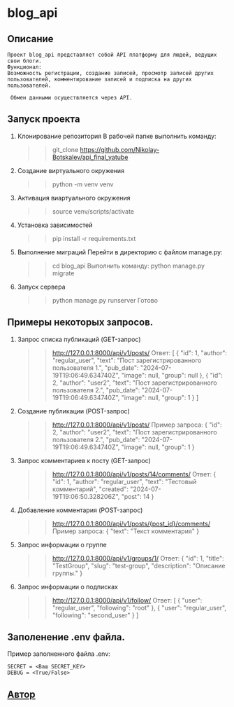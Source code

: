 # blog_api

## Описание
    Проект blog_api представляет собой API платформу для людей, ведущих свои блоги. 
    Функционал:
    Возможность регистрации, создание записей, просмотр записей других пользователей, комментирование записей и подписка на других пользователей.

     Обмен данными осуществляется через API.


## Запуск проекта
1. Клонирование репозитория
    В рабочей папке выполнить команду:
    >> git_clone https://github.com/Nikolay-Botskalev/api_final_yatube
2. Создание виртуального окружения
    >> python -m venv venv
3. Активация виартуального окружения
    >> source venv/scripts/activate
4. Установка зависимостей
    >> pip install -r requirements.txt
5. Выполнение миграций
    Перейти в директорию с файлом manage.py:
    >> cd blog_api
    Выполнить команду:
    >> python manage.py migrate
6. Запуск сервера
    >> python manage.py runserver
Готово

## Примеры некоторых запросов.
1. Запрос списка публикаций (GET-запрос)
    >> http://127.0.0.1:8000/api/v1/posts/
    Ответ:
    [
        {
            "id": 1,
            "author": "regular_user",
            "text": "Пост зарегистрированного пользователя 1.",
            "pub_date": "2024-07-19T19:06:49.634740Z",
            "image": null,
            "group": null
        },
        {
            "id": 2,
            "author": "user2",
            "text": "Пост зарегистрированного пользователя 2.",
            "pub_date": "2024-07-19T19:06:49.634740Z",
            "image": null,
            "group": 1
        }
    ]
2. Создание публикации (POST-запрос)
    >> http://127.0.0.1:8000/api/v1/posts/
    Пример запроса:
    {
    "id": 2,
    "author": "user2",
    "text": "Пост зарегистрированного пользователя 2.",
    "pub_date": "2024-07-19T19:06:49.634740Z",
    "image": null,
    "group": 1
    }
3. Запрос комментариев к посту (GET-запрос)
    >> http://127.0.0.1:8000/api/v1/posts/14/comments/
    Ответ:
    {
    "id": 1,
    "author": "regular_user",
    "text": "Тестовый комментарий",
    "created": "2024-07-19T19:06:50.328206Z",
    "post": 14
    }
4. Добавление комментария (POST-запрос)
    >> http://127.0.0.1:8000/api/v1/posts/{post_id}/comments/
    Пример запроса:
    {
    "text": "Текст комментария"
    }
5. Запрос информации о группе
    >> http://127.0.0.1:8000/api/v1/groups/1/
    Ответ:
    {
    "id": 1,
    "title": "TestGroup",
    "slug": "test-group",
    "description": "Описание группы."
    }
6. Запрос информации о подписках
    >> http://127.0.0.1:8000/api/v1/follow/
    Ответ:
    [
        {
            "user": "regular_user",
            "following": "root"
        },
        {
            "user": "regular_user",
            "following": "second_user"
        }
    ]

## Заполенение .env файла.

Пример заполненного файла .env:
```
SECRET = <Ваш SECRET_KEY>
DEBUG = <True/False>
```

## [Автор](https://github.com/Nikolay-Botskalev)
